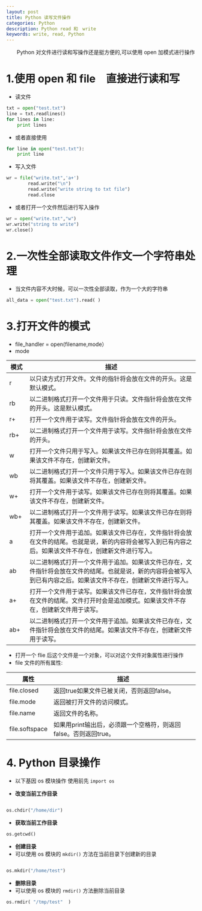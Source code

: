 ```yaml
---
layout: post
title: Python 读写文件操作
categories: Python
description: Python read 和　write
keywords: write, read, Python
---
```


　　Python 对文件进行读和写操作还是挺方便的,可以使用 open 加模式进行操作

# 1.使用 open 和 file　直接进行读和写

* 读文件
```python
txt = open("test.txt")
line = txt.readlines()
for lines in line:  
    print lines


```

* 或者直接使用

```python
for line in open("test.txt"):  
    print line

```
* 写入文件

```python
wr = file("write.txt",'a+')  
        read.write("\n")  
        read.write("write string to txt file")  
        read.close  
```

* 或者打开一个文件然后进行写入操作

```python
wr = open("write.txt","w")
wr.write("string to write")
wr.close()

```




# 2.一次性全部读取文件作文一个字符串处理

* 当文件内容不大时候，可以一次性全部读取，作为一个大的字符串

```python
all_data = open("test.txt").read( )

```


# 3.打开文件的模式

* file_handler = open(filename,mode）
* mode

| 模式　|                               描述　                                                                                                    |
| ---- | ------------------------------------------------------------------------------------------------------------------------------------- |
| r    |	以只读方式打开文件。文件的指针将会放在文件的开头。这是默认模式。                                                                                |
| rb   |	以二进制格式打开一个文件用于只读。文件指针将会放在文件的开头。这是默认模式。                                                                      |
| r+   |	打开一个文件用于读写。文件指针将会放在文件的开头。                                                                                           |
| rb+  |	以二进制格式打开一个文件用于读写。文件指针将会放在文件的开头。                                                                                 |
| w    |	打开一个文件只用于写入。如果该文件已存在则将其覆盖。如果该文件不存在，创建新文件。                                                                 |
| wb   |	以二进制格式打开一个文件只用于写入。如果该文件已存在则将其覆盖。如果该文件不存在，创建新文件。                                                       |
| w+   |	打开一个文件用于读写。如果该文件已存在则将其覆盖。如果该文件不存在，创建新文件。                                                                   |
| wb+  |	以二进制格式打开一个文件用于读写。如果该文件已存在则将其覆盖。如果该文件不存在，创建新文件。                                                         |
| a	   |    打开一个文件用于追加。如果该文件已存在，文件指针将会放在文件的结尾。也就是说，新的内容将会被写入到已有内容之后。如果该文件不存在，创建新文件进行写入。          |
| ab   |	以二进制格式打开一个文件用于追加。如果该文件已存在，文件指针将会放在文件的结尾。也就是说，新的内容将会被写入到已有内容之后。如果该文件不存在，创建新文件进行写入。 |
| a+   |	打开一个文件用于读写。如果该文件已存在，文件指针将会放在文件的结尾。文件打开时会是追加模式。如果该文件不存在，创建新文件用于读写。                           |
| ab+  | 	以二进制格式打开一个文件用于追加。如果该文件已存在，文件指针将会放在文件的结尾。如果该文件不存在，创建新文件用于读写。                                     |


* 打开一个 flie 后这个文件是一个对象，可以对这个文件对象属性进行操作
* file 文件的所有属性:

| 属性　            |                               描述　       　                  |
| ---------------- | -----------------------------------------------------------  |
| file.closed      |  返回true如果文件已被关闭，否则返回false。                         |
| file.mode	       |   返回被打开文件的访问模式。                                      |
| file.name	       |   返回文件的名称。                                              |
| file.softspace  |   如果用print输出后，必须跟一个空格符，则返回false。否则返回true。     |


# 4. Python 目录操作

* 以下基因 os 模块操作 使用前先 `import os`

* **改变当前工作目录**

```python

os.chdir("/home/dir")
```

* **获取当前工作目录**


```python
os.getcwd()

```


* **创建目录**
* 可以使用 os 模块的 `mkdir()` 方法在当前目录下创建新的目录

```python

os.mkdir("/home/test")
```

* **删除目录**
* 可以使用 os 模块的 `rmdir()` 方法删除当前目录

```python
os.rmdir( "/tmp/test"  )

```



